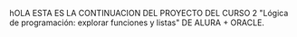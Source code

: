 hOLA ESTA ES LA CONTINUACION DEL PROYECTO DEL CURSO 2 "Lógica de programación: explorar funciones y listas" DE ALURA + ORACLE.
